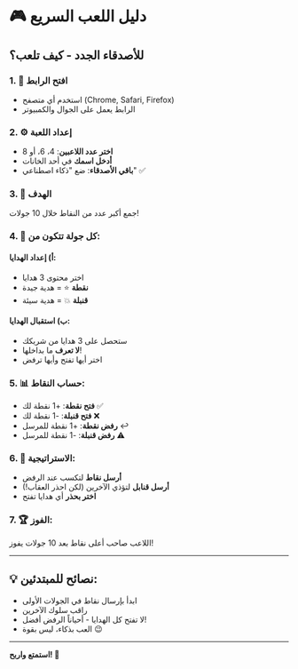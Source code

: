 # 🎮 دليل اللعب السريع

## للأصدقاء الجدد - كيف تلعب؟

### 1. 🔗 افتح الرابط
- استخدم أي متصفح (Chrome, Safari, Firefox)
- الرابط يعمل على الجوال والكمبيوتر

### 2. ⚙️ إعداد اللعبة
- **اختر عدد اللاعبين**: 4، 6، أو 8
- **أدخل اسمك** في أحد الخانات
- **باقي الأصدقاء**: ضع "ذكاء اصطناعي" ✅

### 3. 🎯 الهدف
جمع أكبر عدد من النقاط خلال 10 جولات!

### 4. 🎁 كل جولة تتكون من:
#### أ) إعداد الهدايا:
- اختر محتوى 3 هدايا
- **نقطة** ⭐ = هدية جيدة
- **قنبلة** 💥 = هدية سيئة

#### ب) استقبال الهدايا:
- ستحصل على 3 هدايا من شريكك
- **لا تعرف** ما بداخلها!
- اختر أيها تفتح وأيها ترفض

### 5. 📊 حساب النقاط:
- **فتح نقطة**: +1 نقطة لك ✅
- **فتح قنبلة**: -1 نقطة لك ❌
- **رفض نقطة**: +1 نقطة للمرسل ↩️
- **رفض قنبلة**: -1 نقطة للمرسل ⚠️

### 6. 🧠 الاستراتيجية:
- **أرسل نقاط** لتكسب عند الرفض
- **أرسل قنابل** لتؤذي الآخرين (لكن احذر العقاب!)
- **اختر بحذر** أي هدايا تفتح

### 7. 🏆 الفوز:
اللاعب صاحب أعلى نقاط بعد 10 جولات يفوز!

---

## 💡 نصائح للمبتدئين:
- ابدأ بإرسال نقاط في الجولات الأولى
- راقب سلوك الآخرين
- لا تفتح كل الهدايا - أحياناً الرفض أفضل!
- العب بذكاء، ليس بقوة 😉

---

**استمتع واربح! 🎉**
